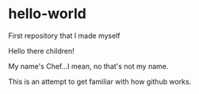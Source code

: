 # hello-world
First repository that I made myself

Hello there children!

My name's Chef...I mean, no that's not my name.

This is an attempt to get familiar with how github works.
